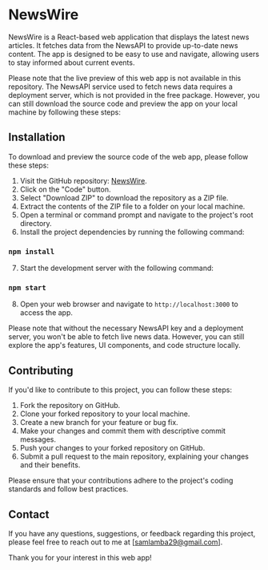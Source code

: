 # NewsWire

NewsWire is a React-based web application that displays the latest news articles. It fetches data from the NewsAPI to provide up-to-date news content. The app is designed to be easy to use and navigate, allowing users to stay informed about current events.

Please note that the live preview of this web app is not available in this repository. The NewsAPI service used to fetch news data requires a deployment server, which is not provided in the free package. However, you can still download the source code and preview the app on your local machine by following these steps:

## Installation

To download and preview the source code of the web app, please follow these steps:

1. Visit the GitHub repository: [NewsWire](https://github.com/sarthaklambaa/NewsWire).
2. Click on the "Code" button.
3. Select "Download ZIP" to download the repository as a ZIP file.
4. Extract the contents of the ZIP file to a folder on your local machine.
5. Open a terminal or command prompt and navigate to the project's root directory.
6. Install the project dependencies by running the following command:
### `npm install`
7. Start the development server with the following command:
### `npm start`

8. Open your web browser and navigate to `http://localhost:3000` to access the app.

Please note that without the necessary NewsAPI key and a deployment server, you won't be able to fetch live news data. However, you can still explore the app's features, UI components, and code structure locally.

## Contributing

If you'd like to contribute to this project, you can follow these steps:

1. Fork the repository on GitHub.
2. Clone your forked repository to your local machine.
3. Create a new branch for your feature or bug fix.
4. Make your changes and commit them with descriptive commit messages.
5. Push your changes to your forked repository on GitHub.
6. Submit a pull request to the main repository, explaining your changes and their benefits.

Please ensure that your contributions adhere to the project's coding standards and follow best practices.


## Contact

If you have any questions, suggestions, or feedback regarding this project, please feel free to reach out to me at [samlamba29@gmail.com].

Thank you for your interest in this web app!


